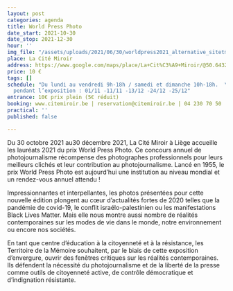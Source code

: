 ```yaml
---
layout: post
categories: agenda
title: World Press Photo
date_start: 2021-10-30
date_stop: 2021-12-30
hour: ''
img_file: "/assets/uploads/2021/06/30/worldpress2021_alternative_sitetm_1240x480.jpg"
place: La Cité Miroir
address: https://www.google.com/maps/place/La+Cit%C3%A9+Miroir/@50.6432821,5.5658854,17z/data=!3m1!4b1!4m5!3m4!1s0x47c0fa11aa0b0dbf:0x60b6cda2d0457b88!8m2!3d50.6432671!4d5.5680802
price: 10 €
tags: []
schedule: "Du lundi au vendredi 9h-18h / samedi et dimanche 10h-18h.  \nFermetures
  pendant l’exposition : 01/11 -11/11 -13/12 -24/12 -25/12"
entrance: 10€ prix plein (5€ réduit)
booking: www.citemiroir.be | reservation@citemiroir.be | 04 230 70 50
practical: ''
published: false

---
```

Du 30 octobre 2021 au30 décembre 2021, La Cité Miroir à Liège accueille les lauréats 2021 du prix World Press Photo. Ce concours annuel de photojournalisme récompense des photographes professionnels pour leurs meilleurs clichés et leur contribution au photojournalisme. Lancé en 1955, le prix World Press Photo est aujourd’hui une institution au niveau mondial et un rendez-vous annuel attendu !

Impressionnantes et interpellantes, les photos présentées pour cette nouvelle édition plongent au cœur d’actualités fortes de 2020 telles que la pandémie de covid-19, le conflit israélo-palestinien ou les manifestations Black Lives Matter. Mais elle nous montre aussi nombre de réalités contemporaines sur les modes de vie dans le monde, notre environnement ou encore nos sociétés.

En tant que centre d’éducation à la citoyenneté et à la résistance, les Territoire de la Mémoire souhaitent, par le biais de cette exposition d’envergure, ouvrir des fenêtres critiques sur les réalités contemporaines. Ils défendent la nécessité du photojournalisme et de la liberté de la presse comme outils de citoyenneté active, de contrôle démocratique et d’indignation résistante.